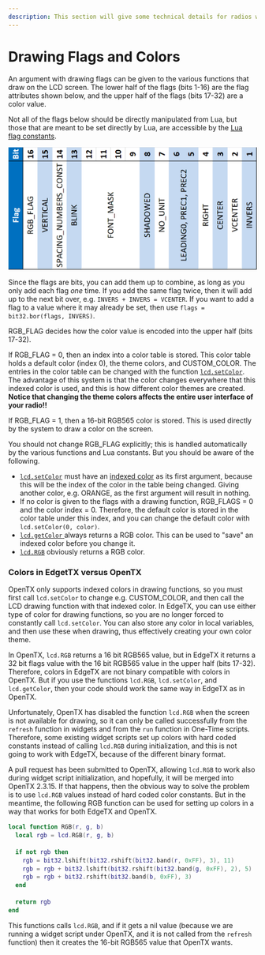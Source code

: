 ```yaml
---
description: This section will give some technical details for radios with a color screen.
---
```


# Drawing Flags and Colors

An  argument with drawing flags can be given to the various functions that draw on the LCD screen. The lower half of the flags \(bits 1-16\) are the flag attributes shown below, and the upper half of the flags \(bits 17-32\) are a color value.

Not all of the flags below should be directly manipulated from Lua, but those that are meant to be set directly by Lua, are accessible by the [Lua flag constants](../part_iii_-_opentx_lua_api_reference/constants/flags-and-pattern-constants.md#flags).

![](../.gitbook/assets/flags%20%281%29.png)

Since the flags are bits, you can add them up to combine, as long as you only add each flag _one_ time. If you add the same flag twice, then it will add up to the next bit over, e.g. `INVERS + INVERS = VCENTER`. If you want to add a flag to a value where it may already be set, then use `flags = bit32.bor(flags, INVERS)`.

RGB\_FLAG decides how the color value is encoded into the upper half \(bits 17-32\). 

If RGB\_FLAG = 0, then an index into a color table is stored. This color table holds a default color \(index 0\), the theme colors, and CUSTOM\_COLOR. The entries in the color table can be changed with the function [`lcd.setColor`](../part_iii_-_opentx_lua_api_reference/lcd-functions-less-than-greater-than-luadoc-begin-lcd/setcolor.md). The advantage of this system is that the color changes everywhere that this indexed color is used, and this is how different color themes are created. **Notice that changing the theme colors affects the entire user interface of your radio!!**

If RGB\_FLAG = 1, then a 16-bit RGB565 color is stored. This is used directly by the system to draw a color on the screen.

You should not change RGB\_FLAG explicitly; this is handled automatically by the various functions and Lua constants. But you should be aware of the following.

* [`lcd.setColor`](../part_iii_-_opentx_lua_api_reference/lcd-functions-less-than-greater-than-luadoc-begin-lcd/setcolor.md) must have an [indexed color](../part_iii_-_opentx_lua_api_reference/constants/color-constants.md#indexed-colors) as its first argument, because this will be the index of the color in the table being changed. Giving another color, e.g. ORANGE, as the first argument will result in nothing.
* If no color is given to the flags with a drawing function, RGB\_FLAGS = 0 and the color index = 0. Therefore, the default color is stored in the color table under this index, and you can change the default color with `lcd.setColor(0, color)`.
* [`lcd.getColor` ](../part_iii_-_opentx_lua_api_reference/lcd-functions-less-than-greater-than-luadoc-begin-lcd/getcolor.md)always returns a RGB color. This can be used to "save" an indexed color before you change it.
* [`lcd.RGB`](../part_iii_-_opentx_lua_api_reference/lcd-functions-less-than-greater-than-luadoc-begin-lcd/rgb.md) obviously returns a RGB color.

### Colors in EdgetTX versus OpenTX

OpenTX only supports indexed colors in drawing functions, so you must first call `lcd.setColor` to change e.g. CUSTOM\_COLOR, and then call the LCD drawing function with that indexed color. In EdgeTX, you can use either type of color for drawing functions, so you are no longer forced to constantly call `lcd.setColor`. You can also store any color in local variables, and then use these when drawing, thus effectively creating your own color theme.

In OpenTX, `lcd.RGB` returns a 16 bit RGB565 value, but in EdgeTX it returns a 32 bit flags value with the 16 bit RGB565 value in the upper half \(bits 17-32\). Therefore, colors in EdgeTX are not binary compatible with colors in OpenTX. But if you use the functions `lcd.RGB`, `lcd.setColor`, and `lcd.getColor`, then your code should work the same way in EdgeTX as in OpenTX.

Unfortunately, OpenTX has disabled the function `lcd.RGB` when the screen is not available for drawing, so it can only be called successfully from the `refresh` function in widgets and from the `run` function in One-Time scripts. Therefore, some existing widget scripts set up colors with hard coded constants instead of calling `lcd.RGB` during initialization, and this is not going to work with EdgeTX, because of the different binary format.

A pull request has been submitted to OpenTX, allowing `lcd.RGB` to work also during widget script initialization, and hopefully, it will be merged into OpenTX 2.3.15. If that happens, then the obvious way to solve the problem is to use `lcd.RGB` values instead of hard coded color constants. But in the meantime, the following RGB function can be used for setting up colors in a way that works for both EdgeTX and OpenTX.

```lua
local function RGB(r, g, b)
  local rgb = lcd.RGB(r, g, b)
  
  if not rgb then
    rgb = bit32.lshift(bit32.rshift(bit32.band(r, 0xFF), 3), 11)
    rgb = rgb + bit32.lshift(bit32.rshift(bit32.band(g, 0xFF), 2), 5)
    rgb = rgb + bit32.rshift(bit32.band(b, 0xFF), 3)
  end
  
  return rgb
end
```

This functions calls `lcd.RGB`, and if it gets a nil value \(because we are running a widget script under OpenTX, and it is not called from the `refresh` function\) then it creates the 16-bit RGB565 value that OpenTX wants.


